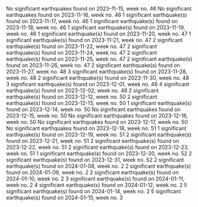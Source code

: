 No significant earthquakes found on 2023-11-15, week no. 46
No significant earthquakes found on 2023-11-16, week no. 46
1 significant earthquake(s) found on 2023-11-17, week no. 46
1 significant earthquake(s) found on 2023-11-18, week no. 46
1 significant earthquake(s) found on 2023-11-19, week no. 46
1 significant earthquake(s) found on 2023-11-20, week no. 47
1 significant earthquake(s) found on 2023-11-21, week no. 47
2 significant earthquake(s) found on 2023-11-22, week no. 47
2 significant earthquake(s) found on 2023-11-24, week no. 47
2 significant earthquake(s) found on 2023-11-25, week no. 47
2 significant earthquake(s) found on 2023-11-26, week no. 47
2 significant earthquake(s) found on 2023-11-27, week no. 48
3 significant earthquake(s) found on 2023-11-28, week no. 48
2 significant earthquake(s) found on 2023-11-30, week no. 48
3 significant earthquake(s) found on 2023-12-01, week no. 48
4 significant earthquake(s) found on 2023-12-02, week no. 48
2 significant earthquake(s) found on 2023-12-12, week no. 50
2 significant earthquake(s) found on 2023-12-13, week no. 50
1 significant earthquake(s) found on 2023-12-14, week no. 50
No significant earthquakes found on 2023-12-15, week no. 50
No significant earthquakes found on 2023-12-16, week no. 50
No significant earthquakes found on 2023-12-17, week no. 50
No significant earthquakes found on 2023-12-18, week no. 51
1 significant earthquake(s) found on 2023-12-19, week no. 51
2 significant earthquake(s) found on 2023-12-21, week no. 51
2 significant earthquake(s) found on 2023-12-22, week no. 51
2 significant earthquake(s) found on 2023-12-23, week no. 51
1 significant earthquake(s) found on 2023-12-30, week no. 52
2 significant earthquake(s) found on 2023-12-31, week no. 52
2 significant earthquake(s) found on 2024-01-08, week no. 2
2 significant earthquake(s) found on 2024-01-09, week no. 2
2 significant earthquake(s) found on 2024-01-10, week no. 2
3 significant earthquake(s) found on 2024-01-11, week no. 2
4 significant earthquake(s) found on 2024-01-12, week no. 2
5 significant earthquake(s) found on 2024-01-14, week no. 2
5 significant earthquake(s) found on 2024-01-15, week no. 3
